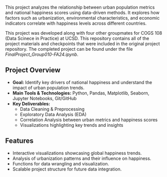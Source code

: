 This project analyzes the relationship between urban population metrics and national happiness scores using data-driven methods. It explores how factors such as urbanization, environmental characteristics, and economic indicators correlate with happiness levels across different countries.

This project was developed along with four other groupmates for COGS 108 (Data Scinece in Practice) at UCSD. This repository contains all of the project materials and checkpoints that were included in the original project repository. The completed project can be found under the file *FinalProject_Group010-FA24.ipynb*.

## Project Overview
- **Goal:** Identify key drivers of national happiness and understand the impact of urban population trends.
- **Main Tools & Technologies:** Python, Pandas, Matplotlib, Seaborn, Jupyter Notebooks, Git/GitHub
- **Key Deliverables:**
  - Data Cleaning & Preprocessing
  - Exploratory Data Analysis (EDA)
  - Correlation Analysis between urban metrics and happiness scores
  - Visualizations highlighting key trends and insights

## Features
- Interactive visualizations showcasing global happiness trends.
- Analysis of urbanization patterns and their influence on happiness.
- Functions for data wrangling and visualization.
- Scalable project structure for future data integration.
